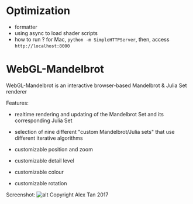 # Optimization

- formatter
- using async to load shader scripts
- how to run ? for Mac, `python -m SimpleHTTPServer`, then, access `http://localhost:8000`
 
# WebGL-Mandelbrot

WebGL-Mandelbrot is an interactive browser-based Mandelbrot & Julia Set renderer

Features:
- realtime rendering and updating of the Mandelbrot Set and its corresponding Julia Set
- selection of nine different "custom Mandelbrot/Julia sets" that use different iterative algorithms

- customizable position and zoom
- customizable detail level
- customizable colour
- customizable rotation

Screenshot:
![alt](https://github.com/Pilex1/WebGL-Mandelbrot/blob/master/Sample.png)
Copyright Alex Tan 2017
